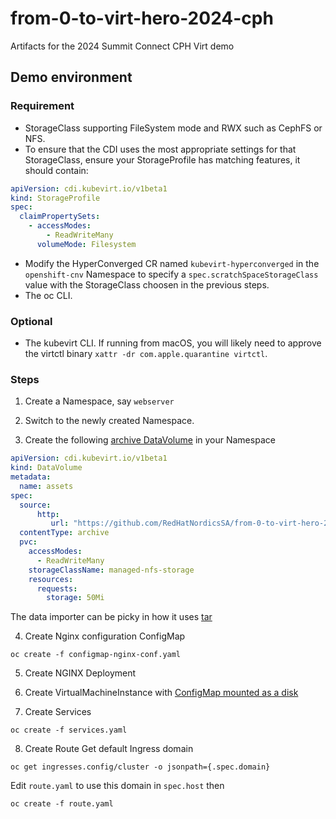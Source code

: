 # from-0-to-virt-hero-2024-cph
Artifacts for the 2024 Summit Connect CPH Virt demo


## Demo environment

### Requirement
- StorageClass supporting FileSystem mode and RWX such as CephFS or NFS.
- To ensure that the CDI uses the most appropriate settings for that StorageClass, ensure your StorageProfile has matching features, it should contain:
```yaml
apiVersion: cdi.kubevirt.io/v1beta1
kind: StorageProfile
spec:
  claimPropertySets:
    - accessModes:
        - ReadWriteMany
      volumeMode: Filesystem
```
- Modify the HyperConverged CR named `kubevirt-hyperconverged` in the `openshift-cnv` Namespace to specify a `spec.scratchSpaceStorageClass` value with the StorageClass choosen in the previous steps.
- The oc CLI.

### Optional
- The kubevirt CLI. If running from macOS, you will likely need to approve the virtctl binary `xattr -dr com.apple.quarantine virtctl`.

### Steps

1. Create a Namespace, say `webserver`

2. Switch to the newly created Namespace.

3. Create the following [archive DataVolume](https://github.com/kubevirt/containerized-data-importer/blob/main/doc/datavolumes.md#content-type) in your Namespace
```yaml
apiVersion: cdi.kubevirt.io/v1beta1
kind: DataVolume
metadata:
  name: assets
spec:
  source:
      http:
         url: "https://github.com/RedHatNordicsSA/from-0-to-virt-hero-2024-assets/raw/refs/heads/main/pdf.tar"
  contentType: archive
  pvc:
    accessModes:
      - ReadWriteMany
    storageClassName: managed-nfs-storage
    resources:
      requests:
        storage: 50Mi
```
The data importer can be picky in how it uses [tar](https://github.com/kubevirt/containerized-data-importer/blob/7b330eb75575bfcf06644e0b274547de0f9c125e/pkg/util/util.go#L114)

4. Create Nginx configuration ConfigMap
```shell
oc create -f configmap-nginx-conf.yaml
```

5. Create NGINX Deployment

6. Create VirtualMachineInstance with [ConfigMap mounted as a disk](https://kubevirt.io/user-guide/storage/disks_and_volumes/#as-a-disk)

7. Create Services
```shell
oc create -f services.yaml
```

8. Create Route
Get default Ingress domain
```shell
oc get ingresses.config/cluster -o jsonpath={.spec.domain}
```
Edit `route.yaml` to use this domain in `spec.host` then
```shell
oc create -f route.yaml
```


